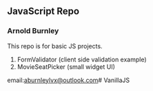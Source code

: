 ## JavaScript Repo


### Arnold Burnley


This repo is for basic JS projects. 
1. FormValidator (client side validation example)
2. MovieSeatPicker (small widget UI)

email:aburnleylvx@outlook.com# VanillaJS


